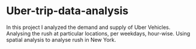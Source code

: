 # Uber-trip-data-analysis
In this project I analyzed the demand and supply of Uber Vehicles. 
Analysing the rush at particular locations, per weekdays,  hour-wise. Using spatial analysis to analyse rush in New York. 
